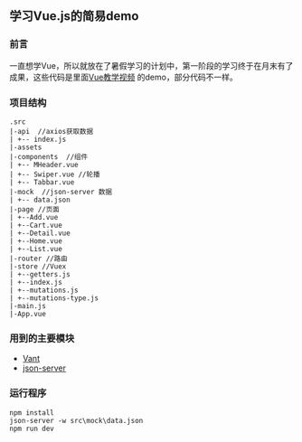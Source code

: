 ##  学习Vue.js的简易demo

### 前言

一直想学Vue，所以就放在了暑假学习的计划中，第一阶段的学习终于在月末有了成果，这些代码是里面[Vue教学视频](https://space.bilibili.com/16050117/#/favlist?fid=1993790) 的demo，部分代码不一样。

### 项目结构

````
.src
|-api  //axios获取数据
| +-- index.js
|-assets
|-components  //组件
| +-- MHeader.vue
| +-- Swiper.vue //轮播
| +-- Tabbar.vue
|-mock  //json-server 数据
| +-- data.json
|-page //页面
| +--Add.vue
| +--Cart.vue
| +--Detail.vue
| +--Home.vue
| +--List.vue
|-router //路由
|-store //Vuex
| +--getters.js
| +--index.js
| +--mutations.js
| +--mutations-type.js
|-main.js
|-App.vue
````

### 用到的主要模块

- [Vant](https://youzan.github.io/vant/)
- [json-server](https://www.npmjs.com/package/json-server)

### 运行程序

```
npm install
json-server -w src\mock\data.json
npm run dev
```


